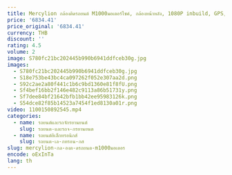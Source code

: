 ```yaml
---
title: Mercylion กล้องติดรถยนต์ M1000มอเตอร์ไซค์, กล้องหน้าหลัง, 1080P inbuild, GPS, BSD, กันน้ำ IP68, 24H โหมดที่จอดรถ
price: '6834.41'
price_original: '6834.41'
currency: THB
discount: ''
rating: 4.5
volume: 2
image: S780fc21bc202445b990b6941ddfceb30g.jpg
images:
  - S780fc21bc202445b990b6941ddfceb30g.jpg
  - S18e753be43bc4ca097262f052e307aa2d.png
  - S92c2ae2a80f441c1b6c9bd1360e81f8fU.png
  - Sf4bef16bb2f146e482c9113a86b51731y.png
  - Sf7dee84bf21642bfb1bb42ee95983126k.png
  - S54dce82f85b14523a7454f1ed8130a01r.png
video: 1100150892545.mp4
categories:
  - name: รถยนต์และรถจักรยานยนต์
    slug: รถยนต-และรถจ-กรยานยนต
  - name: รถยนต์อิเล็กทรอนิกส์
    slug: รถยนต-เล-กทรอน-กส
slug: mercylion-กล-องต-ดรถยนต-m1000มอเตอร
encode: oExInTa
lang: th
---
```

  
